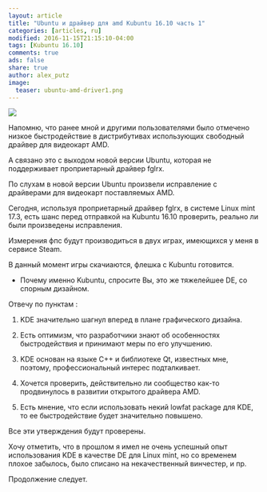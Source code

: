 ```yaml
---
layout: article
title: "Ubuntu и драйвер для amd Kubuntu 16.10 часть 1"
categories: [articles, ru]
modified: 2016-11-15T21:15:10-04:00
tags: [Kubuntu 16.10]
comments: true
ads: false
share: true
author: alex_putz
image:
  teaser: ubuntu-amd-driver1.png
---
```

<img src="{{ site.url }}/images/ubuntu-amd-driver1.png">

Напомню, что ранее мной и другими пользователями было отмечено низкое быстродействие в дистрибутивах использующих свободный драйвер для видеокарт AMD.

А связано это с выходом новой версии Ubuntu, которая не поддерживает проприетарный драйвер fglrx.

По слухам в новой версии Ubuntu произвели исправление с драйверами для видеокарт поставляемых AMD.

Сегодня, используя проприетарный драйвер fglrx, в системе Linux mint 17.3, есть шанс перед отправкой на Kubuntu 16.10 проверить, реально ли были произведены исправления. 

Измерения фпс будут производиться в двух играх, имеющихся у меня в сервисе Steam.

В данный момент игры скачиаются, флешка с Kubuntu готовится.

- Почему именно Kubuntu, спросите Вы, это же тяжелейшее DE, со спорным дизайном.

Отвечу по пунктам : 

1. KDE значительно шагнул вперед в плане графического дизайна.

2. Есть оптимизм, что разработчики знают об особенностях быстродействия и принимают меры по его улучшению.

3. KDE основан на языке C++ и библиотеке Qt, известных мне, поэтому, профессиональный интерес подталкивает.

4. Хочется проверить, действительно ли сообщество как-то продвинулось в развитии открытого драйвера AMD. 

5. Есть мнение, что если использовать некий lowfat package для KDE, то ее быстродействие будет значительно повышено.

Все эти утверждения будут проверены.

Хочу отметить, что в прошлом я имел не очень успешный опыт использования KDE в качестве DE для Linux mint, но со временем плохое забылось, было списано на некачественный винчестер, и пр.

Продолжение следует.
